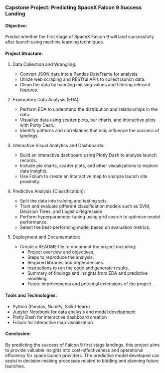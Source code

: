### Capstone Project: Predicting SpaceX Falcon 9 Success Landing

#### Objective:
Predict whether the first stage of SpaceX Falcon 9 will land successfully after launch using machine learning techniques.

#### Project Structure:

1. Data Collection and Wrangling:
   - Convert JSON data into a Pandas DataFrame for analysis.
   - Utilize web scraping and RESTful APIs to collect launch data.
   - Clean the data by handling missing values and filtering relevant features.

2. Exploratory Data Analysis (EDA):
   - Perform EDA to understand the distribution and relationships in the data.
   - Visualize data using scatter plots, bar charts, and interactive plots with Plotly Dash.
   - Identify patterns and correlations that may influence the success of landings.

3. Interactive Visual Analytics and Dashboards:
   - Build an interactive dashboard using Plotly Dash to analyze launch records.
   - Include pie charts, scatter plots, and other visualizations to explore data insights.
   - Use Folium to create an interactive map to analyze launch site proximity.

4. Predictive Analysis (Classification):
   - Split the data into training and testing sets.
   - Train and evaluate different classification models such as SVM, Decision Trees, and Logistic Regression.
   - Perform hyperparameter tuning using grid search to optimize model performance.
   - Select the best-performing model based on evaluation metrics.

5. Deployment and Documentation:
   - Create a README file to document the project including:
     - Project overview and objectives.
     - Steps to reproduce the analysis.
     - Required libraries and dependencies.
     - Instructions to run the code and generate results.
     - Summary of findings and insights from EDA and predictive modeling.
     - Future improvements and potential extensions of the project.

#### Tools and Technologies:
- Python (Pandas, NumPy, Scikit-learn)
- Jupyter Notebook for data analysis and model development
- Plotly Dash for interactive dashboard creation
- Folium for interactive map visualization

#### Conclusion:
By predicting the success of Falcon 9 first stage landings, this project aims to provide valuable insights into cost-effectiveness and operational efficiency for space launch providers. The predictive model developed can assist in decision-making processes related to bidding and planning future launches.
